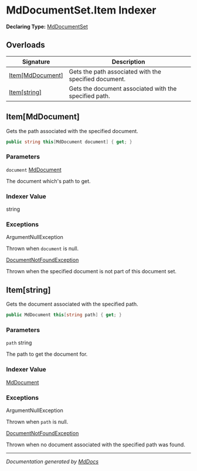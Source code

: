 ﻿# MdDocumentSet.Item Indexer

**Declaring Type:** [MdDocumentSet](../index.md)

## Overloads

| Signature                             | Description                                           |
| ------------------------------------- | ----------------------------------------------------- |
| [Item\[MdDocument\]](#itemmddocument) | Gets the path associated with the specified document. |
| [Item\[string\]](#itemstring)         | Gets the document associated with the specified path. |

## Item\[MdDocument\]

Gets the path associated with the specified document.

```csharp
public string this[MdDocument document] { get; }
```

### Parameters

`document`  [MdDocument](../../MdDocument/index.md)

The document which's path to get.

### Indexer Value

string

### Exceptions

ArgumentNullException

Thrown when `document` is null.

[DocumentNotFoundException](../../DocumentNotFoundException/index.md)

Thrown when the specified document is not part of this document set.

## Item\[string\]

Gets the document associated with the specified path.

```csharp
public MdDocument this[string path] { get; }
```

### Parameters

`path`  string

The path to get the document for.

### Indexer Value

[MdDocument](../../MdDocument/index.md)

### Exceptions

ArgumentNullException

Thrown when `path` is null.

[DocumentNotFoundException](../../DocumentNotFoundException/index.md)

Thrown when no document associated with the specified path was found.

___

*Documentation generated by [MdDocs](https://github.com/ap0llo/mddocs)*
